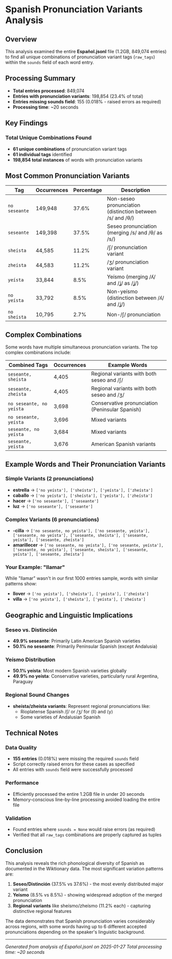 # Spanish Pronunciation Variants Analysis

## Overview

This analysis examined the entire **Español.jsonl** file (1.2GB, 849,074 entries) to find all unique combinations of pronunciation variant tags (`raw_tags`) within the `sounds` field of each word entry.

## Processing Summary

- **Total entries processed**: 849,074
- **Entries with pronunciation variants**: 198,854 (23.4% of total)
- **Entries missing sounds field**: 155 (0.018% - raised errors as required)
- **Processing time**: ~20 seconds

## Key Findings

### Total Unique Combinations Found
- **61 unique combinations** of pronunciation variant tags
- **61 individual tags** identified
- **198,854 total instances** of words with pronunciation variants

## Most Common Pronunciation Variants

| Tag | Occurrences | Percentage | Description |
|-----|-------------|------------|-------------|
| `no seseante` | 149,948 | 37.6% | Non-seseo pronunciation (distinction between /s/ and /θ/) |
| `seseante` | 149,398 | 37.5% | Seseo pronunciation (merging /s/ and /θ/ as /s/) |
| `sheísta` | 44,585 | 11.2% | /ʃ/ pronunciation variant |
| `zheísta` | 44,583 | 11.2% | /ʒ/ pronunciation variant |
| `yeísta` | 33,844 | 8.5% | Yeísmo (merging /ʎ/ and /ʝ/ as /ʝ/) |
| `no yeísta` | 33,792 | 8.5% | Non-yeísmo (distinction between /ʎ/ and /ʝ/) |
| `no sheísta` | 10,795 | 2.7% | Non-/ʃ/ pronunciation |

## Complex Combinations

Some words have multiple simultaneous pronunciation variants. The top complex combinations include:

| Combined Tags | Occurrences | Example Words |
|---------------|-------------|---------------|
| `seseante, sheísta` | 4,405 | Regional variants with both seseo and /ʃ/ |
| `seseante, zheísta` | 4,405 | Regional variants with both seseo and /ʒ/ |
| `no seseante, no yeísta` | 3,698 | Conservative pronunciation (Peninsular Spanish) |
| `no seseante, yeísta` | 3,696 | Mixed variants |
| `seseante, no yeísta` | 3,684 | Mixed variants |
| `seseante, yeísta` | 3,676 | American Spanish variants |

## Example Words and Their Pronunciation Variants

### Simple Variants (2 pronunciations)
- **estrella** → `['no yeísta'], ['sheísta'], ['yeísta'], ['zheísta']`
- **caballo** → `['no yeísta'], ['sheísta'], ['yeísta'], ['zheísta']`
- **hacer** → `['no seseante'], ['seseante']`
- **luz** → `['no seseante'], ['seseante']`

### Complex Variants (6 pronunciations)
- **-cilla** → `['no seseante, no yeísta'], ['no seseante, yeísta'], ['seseante, no yeísta'], ['seseante, sheísta'], ['seseante, yeísta'], ['seseante, zheísta']`
- **amarillecer** → `['no seseante, no yeísta'], ['no seseante, yeísta'], ['seseante, no yeísta'], ['seseante, sheísta'], ['seseante, yeísta'], ['seseante, zheísta']`

### Your Example: "llamar"
While "llamar" wasn't in our first 1000 entries sample, words with similar patterns show:
- **llover** → `['no yeísta'], ['sheísta'], ['yeísta'], ['zheísta']`
- **villa** → `['no yeísta'], ['sheísta'], ['yeísta'], ['zheísta']`

## Geographic and Linguistic Implications

### Seseo vs. Distinción
- **49.9% seseante**: Primarily Latin American Spanish varieties
- **50.1% no seseante**: Primarily Peninsular Spanish (except Andalusia)

### Yeísmo Distribution
- **50.1% yeísta**: Most modern Spanish varieties globally
- **49.9% no yeísta**: Conservative varieties, particularly rural Argentina, Paraguay

### Regional Sound Changes
- **sheísta/zheísta variants**: Represent regional pronunciations like:
  - Rioplatense Spanish /ʃ/ or /ʒ/ for ⟨ll⟩ and ⟨y⟩
  - Some varieties of Andalusian Spanish

## Technical Notes

### Data Quality
- **155 entries** (0.018%) were missing the required `sounds` field
- Script correctly raised errors for these cases as specified
- All entries with `sounds` field were successfully processed

### Performance
- Efficiently processed the entire 1.2GB file in under 20 seconds
- Memory-conscious line-by-line processing avoided loading the entire file

### Validation
- Found entries where `sounds = None` would raise errors (as required)
- Verified that all `raw_tags` combinations are properly captured as tuples

## Conclusion

This analysis reveals the rich phonological diversity of Spanish as documented in the Wiktionary data. The most significant variation patterns are:

1. **Seseo/Distinción** (37.5% vs 37.6%) - the most evenly distributed major variant
2. **Yeísmo** (8.5% vs 8.5%) - showing widespread adoption of the merged pronunciation
3. **Regional variants** like sheísmo/zheísmo (11.2% each) - capturing distinctive regional features

The data demonstrates that Spanish pronunciation varies considerably across regions, with some words having up to 6 different accepted pronunciations depending on the speaker's linguistic background.

---
*Generated from analysis of Español.jsonl on 2025-01-27*
*Total processing time: ~20 seconds*
